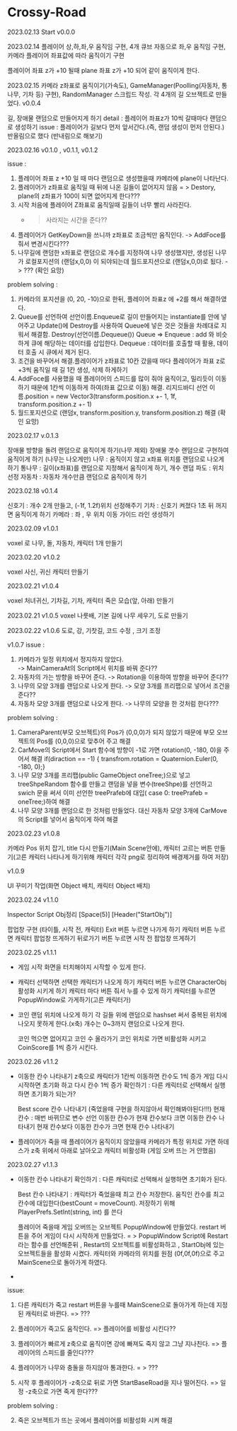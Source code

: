 # Crossy-Road

2023.02.13
Start v0.0.0

2023.02.14
플레이어 상,하,좌,우 움직임 구현, 4개 큐브 자동으로 좌,우 움직임 구현, 카메라 플레이어 좌표값에 따라 움직이기 구현

플레이어 좌표 z가 +10 될때 plane 좌표 z가 +10 되어 같이 움직이게 한다. 

2023.02.15
카메라 z좌표로 움직이기(가속도), GameManager(Poolling(자동차, 통나무, 기차 등) 구현), RandomManager 스크립드 작성. 각 4개의 길 오브젝트로 만들었다.
v0.0.4

길, 장애물 랜덤으로 만들어지게 하기
detail : 플레이어 좌표z가 10씩 갈때마다 랜덤으로 생성하기
issue : 플레이어가 길보다 먼저 앞서간다.(즉, 랜덤 생성이 먼저 안된다.)
        반올림으로 했다 (반내림으로 해보기)


2023.02.16
v0.1.0 , v0.1.1, v0.1.2


issue :

1. 플레이어 좌표 z +10 일 때 마다 랜덤으로 생성했을때 카메라에 plane이 나타난다.
2. 플레이어가 z좌표로 움직일 때 뒤에 나온 길들이 없어지지 않음 
    = > Destory, plane의 z좌표가 100이 되면 없어지게 한다???
3. 시작 처음에 플레이어 Z좌표로 움직일때 길들이 너무 빨리 사라진다.
    - > 사라지는 시간을 준다??
4. 플레이어가 GetKeyDown을 쓰니까 z좌표로 조금씩만 움직인다.
    -> AddFoce를 줘서 변경시킨다???
5. 나무길에 랜덤한 x좌표로 랜덤으로 개수를 지정하여 나무 생성했지만, 생성된 나무가 로컬포지션의 (랜덤x,0,0) 이 되야되는데 월드포지션으로 (랜덤x,0,0)로 됬다.
   -> ???  (확인 요망)




problem solving :

 1. 카메라의 포지션을 (0, 20, -10)으로 한뒤, 플레이어 좌표z 에 +2를 해서 해결하였다.
 2. Queue를 선언하여 선언이름.Enqueue로 길이 만들어지는 instantiate를 안에 넣어주고  Update()에 Destroy를 사용하여 Queue에 넣은 것은 것들을 차례대로 지워서 해결함. Destroy(선언이름.Dequeue())
        Queue => Enqueue : add 와 비슷하게 큐에 해당하는 데이터를 삽입한다.
                 Dequeue : 데이터를 호출할 때 활용, 데이터 호출 시 큐에서 제거 된다.
3. 조건을 바꾸어서 해결.플레이어가 z좌표로 10칸 갔을때 마다 플레이어가 좌표 z로 +3씩 움직일 때 길 1칸 생성, 삭제 하게하기
4. AddFoce를 사용했을 때 플레이어의 스피드를 많이 줘야 움직이고, 밀리듯이 이동하기 때문에 1칸씩 이동하게 하여(좌표 값으로 이동) 해결. 리지드바디 선언 이름.position = new Vector3(transform.position.x +- 1, 1f, transform.position.z +- 1)
5. 월드포지션으로 (랜덤x, transform.position.y, transform.position.z) 해결  (확인 요망)


2023.02.17
v.0.1.3

장애물 방향을 돌려 랜덤으로 움직이게 하기(나무 제외)
장애물 갯수 랜덤으로 구현하여 움직이게 하기 (나무는 나오게만)
나무 : 움직이지 않고 x좌표 위치를 랜덤으로 나오게 하기
통나무 : 길이(x좌표)를 랜덤으로 지정해서 움직이게 하기, 개수 랜덤
파도 : 위치 선정
자동차 : 자동차 개수만큼 랜덤으로 움직이게 하기


2023.02.18
v0.1.4

신호기 : 개수 2개 만들고, (-1f, 1.2f)위치 선정해주기 
기차 : 신호기 켜졌다 1초 뒤 꺼지면 움직이게 하기
카메라 :  좌 , 우  위치 이동 가이드 라인 생성하기



2023.02.09
v1.0.1

voxel 로 나무, 돌, 자동차, 캐릭터 1개 만들기

2023.02.20
v1.0.2

voxel 사신, 귀신 캐릭터 만들기


2023.02.21
v1.0.4

voxel 처녀귀신, 기차길, 기차, 캐릭터 죽은 모습(앞, 아래) 만들기

2023.02.21
v1.0.5
voxel 나룻배, 기본 길에 나무 세우기, 도로 만들기

2023.02.22
v1.0.6
도로, 강, 기찻길, 코드 수정 , 크기 조정


v1.0.7
issue : 

  1. 카메라가 일정 위치에서 정지하지 않았다.  
      -> MainCameraAt의 Script에서 위치를 바꿔 준다??
  2. 자동차의 가는 방향을 바꾸어 준다.
      -> Rotation을 이용하여 방향을 바꾸어 준다??
  3. 나무의 모양 3개를 랜덤으로 나오게 한다.
      -> 모양 3개를 프리팹으로 넣어서 조건을 준다??
  4. 자동차 모양 3개를 랜덤으로 나오게 한다.
      -> 나무의 모양을 한 것처럼 한다???


problem solving : 

  1. CameraParent(부모 오브젝트)의 Pos가 (0,0,0)가 되지 않았기 때문에 부모 오브젝트의 Pos를 (0,0,0)으로 맞추어 주고 해결
  2. CarMove의 Script에서 Start 함수에 방향이 -1로 가면 rotation(0, -180, 0)을 주어서 해결 
       if(diraction == -1) { transfrom.rotation = Quaternion.Euler(0, -180, 0);}
  3. 나무 모양 3개를 프리팹(public GameObject oneTree;)으로 넣고 treeShpeRandom 함수를 만들고 랜덤을 넣을 변수(treeShpe)를 선언하고 
     swich 문을 써서 이미 선언한 treePrafeb에 대입( case 0:  treePrafeb = oneTree;)하여 해결  
  4. 나무 모양 3개를 랜덤으로 한 것처럼 만들었다. 대신 자동차 모양 3개에 CarMove의 Script를 넣어서 움직이게 하여 해결



  2023.02.23
  v1.0.8

  카메라 Pos 위치 잡기, title 다시 만들기(Main Scene안에), 캐릭터 고르는 버튼 만들기(고른 캐릭터 나타나게 하기위해 캐릭터 각각 png로 정리하여 배경제거를 하여 저장) 


  v1.0.9

  UI 꾸미기 작업(화면 Object 배치, 캐릭터 Object 배치)


  2023.02.24
  v1.1.0

 Inspector Script Obj정리
 [Space(5)]
 [Header("StartObj")]

 팝업창 구현 (타이틀, 시작 전, 캐릭터)
 Exit 버튼 누르면 나가게 하기
 캐릭터 버튼 누르면 캐릭터 팝업창 뜨게하기
 뒤로가기 버튼 누르면 시작 전 팝업창 뜨게하기





 2023.02.25
 v1.1.1

- 게임 시작
 화면을 터치해야지 시작할 수 있게 한다. 
 - 캐릭터 선택하면 선택한 캐릭터가 나오게 하기
   캐릭터 버튼 누르면 CharacterObj 활성화 시키게 하기
   캐릭터 마다 버튼 줘서 누를 수 있게 하기 
   캐릭터를 누르면 PopupWindow로 가게하기(고른 캐릭터가)

- 코인 랜덤 위치에 나오게 하기 
     각 길들 위에 랜덤으로 hashset 써서 중복된 위치에 나오지 못하게 한다.(x축)
     개수는 0~3까지 랜덤으로 나오게 한다.

   코인 먹으면 없어지고 코인 수 올라가기
      코인 위치로 가면  비활성화 시키고
      CoinScore를 1씩 증가 시킨다.


2023.02.26
v1.1.2

- 이동한 칸수 나타내기 
    z축으로 캐릭터가  1칸씩 이동하면 칸수도 1씩 증가
    게임 다시 시작하면 초기화 하고 다시 칸수 1씩 증가
    확인하기 : 다른 캐릭터로 선택해서 실행하면 초기화가 되는가?

   Best score  칸수 나타내기 (죽었을때 구현을 하지않아서 확인해봐야된다!!!)
   현재 칸수 : 매번 바뀌므로 변수 선언
   이동한 칸수가 현재 칸수보다 크면 이동한 칸수 나타내기
   현재 칸수보다 이동한 칸수가 크면 현재 칸수 나타내기 

- 플레이어가 죽을 때
 플레이어가 움직이지 않았을때 카메라가 특정 위치로 가면 
  하데스가 z축 위에서 아래로 날아오고 캐릭터 비활성화
(게임 오버 뜨는 거 안했음)



2023.02.27
v1.1.3

- 이동한 칸수 나타내기 확인하기 : 다른 캐릭터로 선택해서 실행하면 초기화가 된다.

   Best 칸수 나타내기 : 캐릭터가 죽었을때  최고 칸수 저장한다.
   움직인 칸수를 최고 칸수에 대입한다(bestCount = moveCount). 저장하기 위해 PlayerPrefs.SetInt(string, int) 를 쓴다 

   플레이어 죽을때 게임 오버뜨는 오브젝트 PopupWindow에 만들었다. 
   restart 버튼을 주어 게임이 다시 시작하게 만들었다.
    = > PopupWindow Script에 Restart라는 함수를 선언해준뒤 , Restart의 오브젝트를 비활성화하고 , StartObj에 있는 오브젝트들을 활성화 시켰다. 캐릭터와 카메라의 위치를 원점 (0f,0f,0f)으로 주고  MainScene으로 돌아가게 하였다.

- 


issue: 

1. 다른 캐릭터가 죽고 restart 버튼을 누를때 MainScene으로 돌아가게 하는데 지정된 캐릭터로 바뀐다. 
   => ???

2. 플레이어가 죽고도 움직인다.
    => 플레이어를 비활성 시킨다??

3. 플레이어가 빠르게 z축으로 움직이면 강에 빠져도 죽지 않고 그냥 지나친다.
   => 플레이어의 스피드를 줄인다???

4. 플레이어가 나무와 충돌을 하지않아 통과한다.
  = > ???

5. 시작 후 플레이어가 -z축으로 뒤로 가면 StartBaseRoad을 지나 떨어진다.
  => 일정 -z축으로 가면 죽게 한다???



problem solving :

2. 죽은 오브젝트가 뜨는 곳에서 플레이어를 비활성화 시켜 해결








 


      

